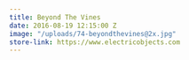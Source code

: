 ```yaml
---
title: Beyond The Vines
date: 2016-08-19 12:15:00 Z
image: "/uploads/74-beyondthevines@2x.jpg"
store-link: https://www.electricobjects.com
---
```


